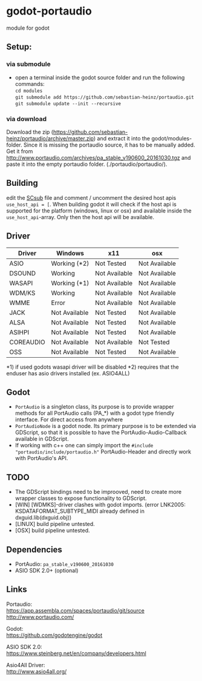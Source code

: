godot-portaudio
===
module for godot

## Setup:
### via submodule
- open a terminal inside the godot source folder and run the following commands:  
`cd modules`  
`git submodule add https://github.com/sebastian-heinz/portaudio.git`  
`git submodule update --init --recursive`  

### via download 
Download the zip (https://github.com/sebastian-heinz/portaudio/archive/master.zip) and extract it into the godot/modules-folder.
Since it is missing the portaudio source, it has to be manually added. Get it from http://www.portaudio.com/archives/pa_stable_v190600_20161030.tgz and paste it into the empty portaudio folder. (./portaudio/portaudio/).

## Building
edit the [SCsub](./SCsub) file and comment / uncomment the desired host apis `use_host_api = [`.
When building godot it will check if the host api is supported for the platform (windows, linux or osx) and available inside the `use_host_api`-array. Only then the host api will be available.

## Driver
| Driver    | Windows       | x11           | osx 
| --------- | ------------- | ------------- |  ------------ |
| ASIO      | Working (*2)  | Not Tested    | Not Available |
| DSOUND    | Working       | Not Available | Not Available |
| WASAPI    | Working (*1)  | Not Available | Not Available |
| WDM/KS    | Working       | Not Available | Not Available |
| WMME      | Error         | Not Available | Not Available |
| JACK      | Not Available | Not Tested    | Not Available |
| ALSA      | Not Available | Not Tested    | Not Available |
| ASIHPI    | Not Available | Not Tested    | Not Available |
| COREAUDIO | Not Available | Not Available | Not Tested    |
| OSS       | Not Available | Not Tested    | Not Available |

*1) if used godots wasapi driver will be disabled
*2) requires that the enduser has asio drivers installed (ex. ASIO4ALL)

## Godot
- `PortAudio` is a singleton class, its purpose is to provide wrapper methods for all PortAudio calls (PA_*) with a godot type friendly interface. For direct access from anywhere
- `PortAudioNode` is a godot node. Its primary purpose is to be extended via GDScript, so that it is possible to have the PortAudio-Audio-Callback available in GDScript.
- If working with c++ one can simply import the `#include "portaudio/include/portaudio.h"` PortAudio-Header and directly work with PortAudio's API.

## TODO
- The GDScript bindings need to be improoved, need to create more wrapper classes to expose functionality to GDScript.
- [WIN] [WDMKS]-driver clashes with godot imports. (error LNK2005: KSDATAFORMAT_SUBTYPE_MIDI already defined in dxguid.lib(dxguid.obj))
- [LINUX] build pipeline untested.
- [OSX] build pipeline untested.

## Dependencies
- PortAudio: `pa_stable_v190600_20161030`
- ASIO SDK 2.0+ (optional)

## Links
Portaudio:  
https://app.assembla.com/spaces/portaudio/git/source  
http://www.portaudio.com/  
  
Godot:  
https://github.com/godotengine/godot  
  
ASIO SDK 2.0:  
https://www.steinberg.net/en/company/developers.html  

Asio4All Driver:  
http://www.asio4all.org/
